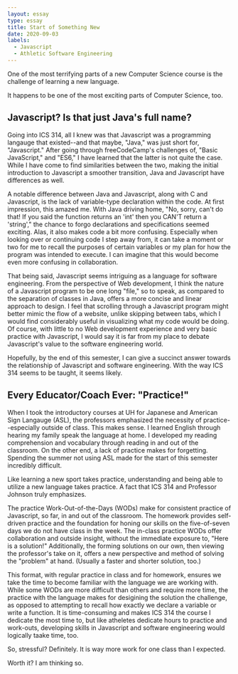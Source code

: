 ```yaml
---
layout: essay
type: essay
title: Start of Something New
date: 2020-09-03
labels:
  - Javascript
  - Athletic Software Engineering
---
```


One of the most terrifying parts of a new Computer Science course is the challenge of learning a new language.

It happens to be one of the most exciting parts of Computer Science, too.

## Javascript? Is that just Java's full name?

Going into ICS 314, all I knew was that Javascript was a programming langauge that existed--and that maybe, "Java," was just short for, "Javascript." After going through freeCodeCamp's challenges of, "Basic JavaScript," and "ES6," I have learned that the latter is not quite the case. While I have come to find similarities between the two, making the initial introduction to Javascript a smoother transition, Java and Javascript have differences as well.

A notable difference between Java and Javascript, along with C and Javascript, is the lack of variable-type declaration within the code. At first impression, this amazed me. With Java driving home, "No, sorry, can't do that! If you said the function returns an 'int' then you CAN'T return a 'string'," the chance to forgo declarations and specifications seemed exciting. Alas, it also makes code a bit more confusing. Especially when looking over or continuing code I step away from, it can take a moment or two for me to recall the purposes of certain variables or my plan for how the program was intended to execute. I can imagine that this would become even more confusing in collaboration.

That being said, Javascript seems intriguing as a language for software engineering. From the perspective of Web development, I think the nature of a Javascript program to be one long "file," so to speak, as compared to the separation of classes in Java, offers a more concise and linear approach to design. I feel that scrolling through a Javascript program might better mimic the flow of a website, unlike skipping between tabs, which I would find considerably useful in visualizing what my code would be doing. Of course, with little to no Web development experience and very basic practice with Javascript, I would say it is far from my place to debate Javascript's value to the software engineering world.

Hopefully, by the end of this semester, I can give a succinct answer towards the relationship of Javascript and software engineering. With the way ICS 314 seems to be taught, it seems likely.

## Every Educator/Coach Ever: "Practice!"

When I took the introductory courses at UH for Japanese and American Sign Langauge (ASL), the professors emphasized the necessity of practice--especially outside of class. This makes sense. I learned English through hearing my family speak the language at home. I developed my reading comprehension and vocabulary through reading in and out of the classroom. On the other end, a lack of practice makes for forgetting. Spending the summer not using ASL made for the start of this semester incredibly difficult.

Like learning a new sport takes practice, understanding and being able to utilize a new language takes practice. A fact that ICS 314 and Professor Johnson truly emphasizes.

The practice Work-Out-of-the-Days (WODs) make for consistent practice of Javascript, so far, in and out of the classroom. The homework provides self-driven practice and the foundation for honing our skills on the five-of-seven days we do not have class in the week. The in-class practice WODs offer collaboration and outside insight, without the immediate exposure to, "Here is a solution!" Additionally, the forming solutions on our own, then viewing the professor's take on it, offers a new perspective and method of solving the "problem" at hand. (Usually a faster and shorter solution, too.)

This format, with regular practice in class and for homework, ensures we take the time to become familiar with the language we are working with. While some WODs are more difficult than others and require more time, the practice with the language makes for desigining the solution the challenge, as opposed to attempting to recall how exactly we declare a variable or write a function. It is time-consuming and makes ICS 314 the course I dedicate the most time to, but like atheletes dedicate hours to practice and work-outs, developing skills in Javascript and software engineering would logically taake time, too.

So, stressful? Definitely. It is way more work for one class than I expected.

Worth it? I am thinking so.


